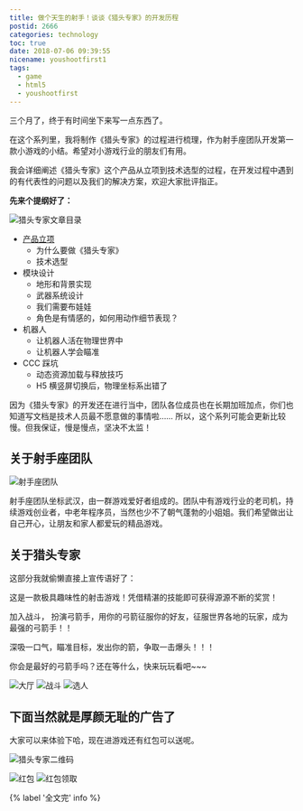 ```yaml
---
title: 做个天生的射手！谈谈《猎头专家》的开发历程
postid: 2666
categories: technology
toc: true
date: 2018-07-06 09:39:55
nicename: youshootfirst1
tags:
  - game
  - html5
  - youshootfirst
---
```


三个月了，终于有时间坐下来写一点东西了。

在这个系列里，我将制作《猎头专家》的过程进行梳理，作为射手座团队开发第一款小游戏的小结。希望对小游戏行业的朋友们有用。

我会详细阐述《猎头专家》这个产品从立项到技术选型的过程，在开发过程中遇到的有代表性的问题以及我们的解决方案，欢迎大家批评指正。 <!--more-->

**先来个提纲好了：**

![猎头专家文章目录][articles]

- [产品立项][2667]
  - 为什么要做《猎头专家》
  - 技术选型
- 模块设计
  - 地形和背景实现
  - 武器系统设计
  - 我们需要布娃娃
  - 角色是有情感的，如何用动作细节表现？
- 机器人
  - 让机器人活在物理世界中
  - 让机器人学会瞄准
- CCC 踩坑
  - 动态资源加载与释放技巧
  - H5 横竖屏切换后，物理坐标系出错了

因为《猎头专家》的开发还在进行当中，团队各位成员也在长期加班加点，你们也知道写文档是技术人员最不愿意做的事情啦…… 所以，这个系列可能会更新比较慢。但我保证，慢是慢点，坚决不太监！

## 关于射手座团队

![射手座团队][sagiteam]

射手座团队坐标武汉，由一群游戏爱好者组成的。团队中有游戏行业的老司机，持续游戏创业者，中老年程序员，当然也少不了朝气蓬勃的小姐姐。我们希望做出让自己开心，让朋友和家人都爱玩的精品游戏。

## 关于猎头专家

这部分我就偷懒直接上宣传语好了：

这是一款极具趣味性的射击游戏！凭借精湛的技能即可获得源源不断的奖赏！

加入战斗， 扮演弓箭手，用你的弓箭征服你的好友，征服世界各地的玩家，成为最强的弓箭手！！

深吸一口气，瞄准目标，发出你的箭，争取一击爆头！！！

你会是最好的弓箭手吗？还在等什么，快来玩玩看吧~~~

![大厅][s1]
![战斗][s2]
![选人][s3]

## 下面当然就是厚颜无耻的广告了

大家可以来体验下哈，现在进游戏还有红包可以送呢。

![猎头专家二维码][qr]

![红包][s4]
![红包领取][s5]


{% label '全文完' info %}

[articles]: /uploads/2018/07/youshootfirst-articles.svg
[sagiteam]: /uploads/2018/07/sagiteam.png
[qr]: /uploads/2018/07/qrtype212channel11.jpeg
[s1]: /uploads/2018/07/youshootfirst-screen1.jpeg
[s2]: /uploads/2018/07/youshootfirst-screen2.jpeg
[s3]: /uploads/2018/07/youshootfirst-screen3.jpeg
[s4]: /uploads/2018/07/youshootfirst-screen4.jpeg
[s5]: /uploads/2018/07/youshootfirst-screen5.jpeg
[2667]: https://blog.zengrong.net/post/2667.html
